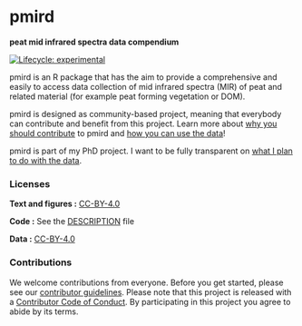 
<!-- README.md is generated from README.Rmd. Please edit that file -->

# pmird

**peat mid infrared spectra data compendium**

<!-- badges: start -->

[![Lifecycle:
experimental](https://img.shields.io/badge/lifecycle-experimental-orange.svg)](https://www.tidyverse.org/lifecycle/#experimental)
<!-- badges: end -->

<!-- [![Binder](https://mybinder.org/badge_logo.svg)](https://mybinder.org/v2/gh///master?urlpath=rstudio)  -->

pmird is an R package that has the aim to provide a comprehensive and
easily to access data collection of mid infrared spectra (MIR) of peat
and related material (for example peat forming vegetation or DOM).

pmird is designed as community-based project, meaning that everybody can
contribute and benefit from this project. Learn more about [why you
should contribute](./articles/a01-Why-to-contribute.html) to pmird and
[how you can use the data](./articles/a05-How-to-access-data.html)\!

pmird is part of my PhD project. I want to be fully transparent on [what
I plan to do with the
data](./articles/a02-What-I-plan-to-do-with-the-data.html).

<!-- ### How to cite

Please cite this compendium as:

> Authors, (2020). _Compendium of R code and data for Title of your paper goes here_. Accessed 13 Jun 2020. Online at <https://doi.org/xxx/xxx>

### How to download or install

You can download the compendium as a zip from from this URL: </archive/master.zip>

Or you can install this compendium as an R package, pmird, from GitHub with:



```r
# install.packages("devtools")
remotes::install_github("/")
```
-->

### Licenses

**Text and figures :**
[CC-BY-4.0](http://creativecommons.org/licenses/by/4.0/)

**Code :** See the [DESCRIPTION](DESCRIPTION) file

**Data :** [CC-BY-4.0](http://creativecommons.org/licenses/by/4.0/)

### Contributions

We welcome contributions from everyone. Before you get started, please
see our [contributor guidelines](CONTRIBUTING.md). Please note that this
project is released with a [Contributor Code of Conduct](CONDUCT.md). By
participating in this project you agree to abide by its terms.
